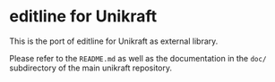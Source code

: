 editline for Unikraft
=============================

This is the port of editline for Unikraft as external library.

Please refer to the `README.md` as well as the documentation in the `doc/`
subdirectory of the main unikraft repository.
